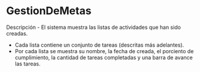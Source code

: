 # GestionDeMetas
Descripción - El sistema muestra las listas de actividades que han sido creadas. 
- Cada lista contiene un conjunto de tareas (descritas más adelantes). 
- Por cada lista se muestra su nombre, la fecha de creada, el porciento de cumplimiento, la cantidad de tareas completadas y una barra de avance las tareas.
